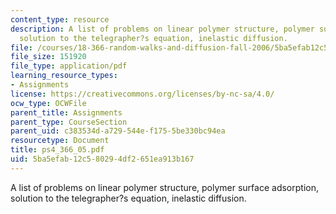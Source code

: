 ```yaml
---
content_type: resource
description: A list of problems on linear polymer structure, polymer surface adsorption,
  solution to the telegrapher?s equation, inelastic diffusion.
file: /courses/18-366-random-walks-and-diffusion-fall-2006/5ba5efab12c580294df2651ea913b167_ps4_366_05.pdf
file_size: 151920
file_type: application/pdf
learning_resource_types:
- Assignments
license: https://creativecommons.org/licenses/by-nc-sa/4.0/
ocw_type: OCWFile
parent_title: Assignments
parent_type: CourseSection
parent_uid: c383534d-a729-544e-f175-5be330bc94ea
resourcetype: Document
title: ps4_366_05.pdf
uid: 5ba5efab-12c5-8029-4df2-651ea913b167
---
```

A list of problems on linear polymer structure, polymer surface adsorption, solution to the telegrapher?s equation, inelastic diffusion.